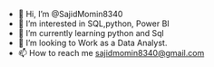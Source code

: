 - 👋 Hi, I’m @SajidMomin8340
- 👀 I’m interested in SQL,python, Power BI
- 🌱 I’m currently learning python and Sql 
- 💞️ I’m looking to Work as a Data Analyst.
- 📫 How to reach me sajidmomin8340@gmail.com

<!---
SajidMomin8340/SajidMomin8340 is a ✨ special ✨ repository because its `README.md` (this file) appears on your GitHub profile.
You can click the Preview link to take a look at your changes.
--->
